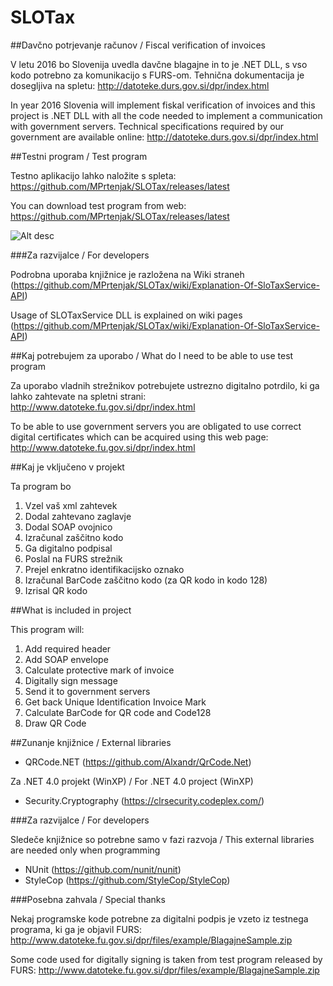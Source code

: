 # SLOTax

##Davčno potrjevanje računov /  Fiscal verification of invoices 

V letu 2016 bo Slovenija uvedla davčne blagajne in to je .NET DLL, s vso kodo potrebno za komunikacijo s FURS-om.
Tehnična dokumentacija je dosegljiva na spletu: http://datoteke.durs.gov.si/dpr/index.html 

In year 2016 Slovenia will implement fiskal verification of invoices and this project is .NET DLL with all the code needed 
to implement a communication with government servers. Technical specifications required by our government are available 
online: http://datoteke.durs.gov.si/dpr/index.html

##Testni program / Test program

Testno aplikacijo lahko naložite s spleta: https://github.com/MPrtenjak/SLOTax/releases/latest

You can download test program from web: https://github.com/MPrtenjak/SLOTax/releases/latest

![Alt desc](https://raw.githubusercontent.com/MPrtenjak/SLOTax/master/git_resources/screen1.gif)

###Za razvijalce / For developers

Podrobna uporaba knjižnice je razložena na Wiki straneh (https://github.com/MPrtenjak/SLOTax/wiki/Explanation-Of-SloTaxService-API)

Usage of SLOTaxService DLL is explained on wiki pages
(https://github.com/MPrtenjak/SLOTax/wiki/Explanation-Of-SloTaxService-API)

##Kaj potrebujem za uporabo / What do I need to be able to use test program

Za uporabo vladnih strežnikov potrebujete ustrezno digitalno potrdilo, ki ga lahko zahtevate na spletni strani: http://www.datoteke.fu.gov.si/dpr/index.html

To be able to use government servers you are obligated to use correct digital certificates which can be acquired using this web page: http://www.datoteke.fu.gov.si/dpr/index.html

##Kaj je vključeno v projekt

Ta program bo

1. Vzel vaš xml zahtevek
1. Dodal zahtevano zaglavje
1. Dodal SOAP ovojnico
1. Izračunal zaščitno kodo
1. Ga digitalno podpisal
1. Poslal na FURS strežnik
1. Prejel enkratno identifikacijsko oznako 
1. Izračunal BarCode zaščitno kodo (za QR kodo in kodo 128)
1. Izrisal QR kodo

##What is included in project

This program will:

1. Add required header
1. Add SOAP envelope
1. Calculate protective mark of invoice
1. Digitally sign message
1. Send it to government servers
1. Get back Unique Identification Invoice Mark
1. Calculate BarCode for QR code and Code128
1. Draw QR Code

##Zunanje knjižnice / External libraries

* QRCode.NET (https://github.com/Alxandr/QrCode.Net)

Za .NET 4.0 projekt (WinXP) / For .NET 4.0 project (WinXP)
* Security.Cryptography (https://clrsecurity.codeplex.com/)

###Za razvijalce / For developers

Sledeče knjižnice so potrebne samo v fazi razvoja / This external libraries are needed only when programming

* NUnit (https://github.com/nunit/nunit)
* StyleCop (https://github.com/StyleCop/StyleCop)

###Posebna zahvala / Special thanks

Nekaj programske kode potrebne za digitalni podpis je vzeto iz testnega programa, ki ga je objavil FURS: http://www.datoteke.fu.gov.si/dpr/files/example/BlagajneSample.zip

Some code used for digitally signing is taken from test program released by FURS: http://www.datoteke.fu.gov.si/dpr/files/example/BlagajneSample.zip

